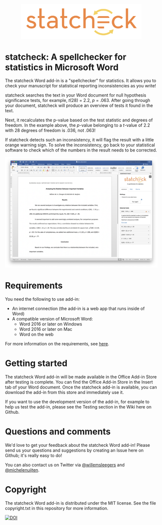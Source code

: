 <p align="center">
  <img width="400px" src="https://github.com/WillemSleegers/statcheck-word/raw/master/www/assets/statcheck.png"</img>
</p>

# statcheck: A spellchecker for statistics in Microsoft Word

The statcheck Word add-in is a "spellchecker" for statistics. It allows you to check your manuscript for statistical reporting inconsistencies as you write!

statcheck searches the text in your Word document for null hypothesis significance tests, for example, _t_(28) = 2.2, _p_ = .063. After going through your document, statcheck will produce an overview of tests it found in the text.

Next, it recalculates the p-value based on the test statistic and degrees of freedom. In the example above, the _p_-value belonging to a _t_-value of 2.2 with 28 degrees of freedom is .036, not .063!

If statcheck detects such an inconsistency, it will flag the result with a little orange warning sign. To solve the inconsistency, go back to your statistical software to check which of the numbers in the result needs to be corrected.

![statcheck screenshot](https://github.com/WillemSleegers/statcheck-word/raw/master/www/assets/screenshot.png)

# Requirements

You need the following to use add-in:

- An internet connection (the add-in is a web app that runs inside of Word)
- A compatible version of Microsoft Word:
  - Word 2016 or later on Windows
  - Word 2016 or later on Mac
  - Word on the web

For more information on the requirements, see [here](https://docs.microsoft.com/en-us/office/dev/add-ins/concepts/requirements-for-running-office-add-ins).

# Getting started

The statcheck Word add-in will be made available in
the Office Add-in Store after testing is complete. You can find the Office Add-in Store in the Insert tab of your
Word document. Once the statcheck add-in is available, you can download the add-in from this store and
immediately use it.

If you want to use the development version of the add-in, for example to help us test the add-in, please see the
Testing section in the Wiki here on Github.

# Questions and comments

We'd love to get your feedback about the statcheck Word add-in! Please send us
your questions and suggestions by creating an Issue here on Github; it's really
easy to do!

You can also contact us on Twitter via
[@willemsleegers](https://twitter.com/willemsleegers) and
[@michelenuijten](https://twitter.com/MicheleNuijten).

# Copyright

The statcheck Word add-in is distributed under the MIT license. See the file
copyright.txt in this repository for more information.

[![DOI](https://zenodo.org/badge/264169562.svg)](https://zenodo.org/badge/latestdoi/264169562)
